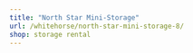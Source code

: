 ```yaml
---
title: "North Star Mini-Storage"
url: /whitehorse/north-star-mini-storage-8/
shop: storage rental
---
```

